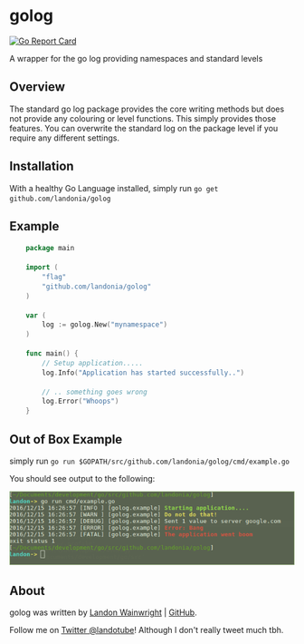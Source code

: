# golog

[![Go Report Card](https://goreportcard.com/badge/github.com/landonia/golog)](https://goreportcard.com/report/github.com/landonia/golog)

A wrapper for the go log providing namespaces and standard levels

## Overview

The standard go log package provides the core writing methods but does
not provide any colouring or level functions. This simply provides those features.
You can overwrite the standard log on the package level if you require any
different settings.

## Installation

With a healthy Go Language installed, simply run `go get github.com/landonia/golog`

## Example
```go
  	package main

	import (
		"flag"
		"github.com/landonia/golog"
	)

	var (
		log := golog.New("mynamespace")
	)

	func main() {
		// Setup application.....
		log.Info("Application has started successfully..")

		// .. something goes wrong
		log.Error("Whoops")
	}
```

## Out of Box Example

simply run `go run $GOPATH/src/github.com/landonia/golog/cmd/example.go`

You should see output to the following:

![Example output](cmd/example.png?raw=true)

## About

golog was written by [Landon Wainwright](http://www.landotube.com) | [GitHub](https://github.com/landonia).

Follow me on [Twitter @landotube](http://www.twitter.com/landotube)! Although I don't really tweet much tbh.
